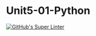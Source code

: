 # Unit5-01-Python

[![GitHub's Super Linter](https://github.com/crestel-ong/Unit5-01-Python/workflows/GitHub's%20Super%20Linter/badge.svg)](https://github.com/crestel-ong/Unit5-01-Python/actions)
